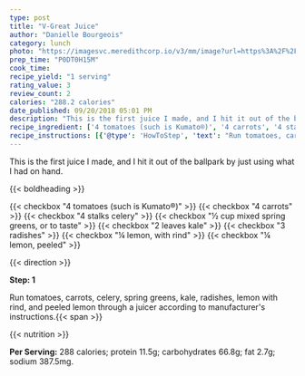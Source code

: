 ```yaml
---
type: post
title: "V-Great Juice"
author: "Danielle Bourgeois"
category: lunch
photo: "https://imagesvc.meredithcorp.io/v3/mm/image?url=https%3A%2F%2Fimages.media-allrecipes.com%2Fuserphotos%2F1100379.jpg"
prep_time: "P0DT0H15M"
cook_time: 
recipe_yield: "1 serving"
rating_value: 3
review_count: 2
calories: "288.2 calories"
date_published: 09/20/2018 05:01 PM
description: "This is the first juice I made, and I hit it out of the ballpark by just using what I had on hand."
recipe_ingredient: ['4 tomatoes (such is Kumato®)', '4 carrots', '4 stalks celery', '½ cup mixed spring greens, or to taste', '2 leaves kale', '3 radishes', '¼ lemon, with rind', '¼ lemon, peeled']
recipe_instructions: [{'@type': 'HowToStep', 'text': "Run tomatoes, carrots, celery, spring greens, kale, radishes, lemon with rind, and peeled lemon through a juicer according to  manufacturer's instructions.\n"}]
---
```


This is the first juice I made, and I hit it out of the ballpark by just using what I had on hand. 

{{< boldheading >}}

{{< checkbox "4  tomatoes (such is Kumato®)" >}}
{{< checkbox "4  carrots" >}}
{{< checkbox "4 stalks celery" >}}
{{< checkbox "½ cup mixed spring greens, or to taste" >}}
{{< checkbox "2 leaves kale" >}}
{{< checkbox "3  radishes" >}}
{{< checkbox "¼  lemon, with rind" >}}
{{< checkbox "¼  lemon, peeled" >}}


{{< direction >}}

**Step: 1**

Run tomatoes, carrots, celery, spring greens, kale, radishes, lemon with rind, and peeled lemon through a juicer according to  manufacturer's instructions.{{< span >}}

{{< nutrition >}}

**Per Serving:** 288 calories; protein 11.5g; carbohydrates 66.8g; fat 2.7g; sodium 387.5mg.